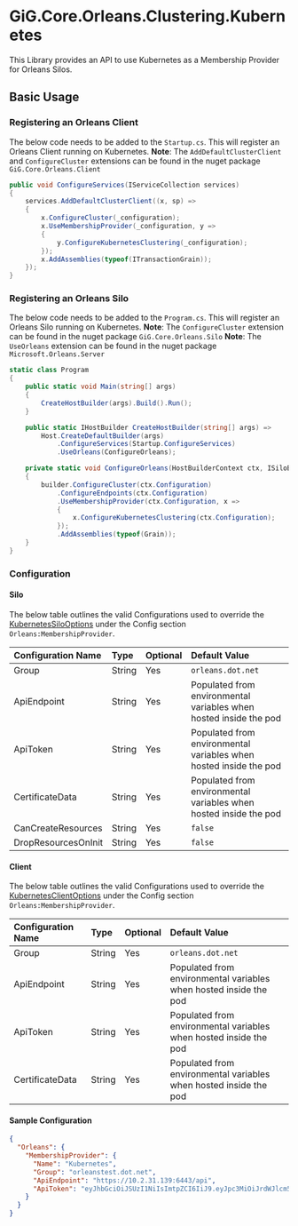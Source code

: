 # GiG.Core.Orleans.Clustering.Kubernetes

This Library provides an API to use Kubernetes as a Membership Provider for Orleans Silos.

## Basic Usage

### Registering an Orleans Client

The below code needs to be added to the `Startup.cs`. This will register an Orleans Client running on Kubernetes.
**Note**: The `AddDefaultClusterClient` and `ConfigureCluster` extensions can be found in the nuget package ```GiG.Core.Orleans.Client```

```csharp
public void ConfigureServices(IServiceCollection services)
{
    services.AddDefaultClusterClient((x, sp) =>
    {               
        x.ConfigureCluster(_configuration);
        x.UseMembershipProvider(_configuration, y =>
        {
            y.ConfigureKubernetesClustering(_configuration);
        });
        x.AddAssemblies(typeof(ITransactionGrain));
    });
}
```

### Registering an Orleans Silo

The below code needs to be added to the `Program.cs`. This will register an Orleans Silo running on Kubernetes.
**Note**: The `ConfigureCluster` extension can be found in the nuget package ```GiG.Core.Orleans.Silo```
**Note**: The `UseOrleans` extension can be found in the nuget package ```Microsoft.Orleans.Server```

```csharp
static class Program
{
    public static void Main(string[] args)
    {
        CreateHostBuilder(args).Build().Run();
    }

    public static IHostBuilder CreateHostBuilder(string[] args) =>
        Host.CreateDefaultBuilder(args)                                
            .ConfigureServices(Startup.ConfigureServices)
            .UseOrleans(ConfigureOrleans);

    private static void ConfigureOrleans(HostBuilderContext ctx, ISiloBuilder builder)
    {
        builder.ConfigureCluster(ctx.Configuration)               
            .ConfigureEndpoints(ctx.Configuration)
            .UseMembershipProvider(ctx.Configuration, x =>
            {
                x.ConfigureKubernetesClustering(ctx.Configuration);
            });
            .AddAssemblies(typeof(Grain));
    }
} 
```

### Configuration

#### Silo

The below table outlines the valid Configurations used to override the [KubernetesSiloOptions](../src/GiG.Core.Orleans.Clustering.Kubernetes/Abstractions/KubernetesSiloOptions.cs) under the Config section `Orleans:MembershipProvider`.

| Configuration Name  | Type   | Optional | Default Value                                                     |
|:--------------------|:-------|:---------|:------------------------------------------------------------------|
| Group               | String | Yes      | `orleans.dot.net`                                                 |
| ApiEndpoint         | String | Yes      | Populated from environmental variables when hosted inside the pod |
| ApiToken            | String | Yes      | Populated from environmental variables when hosted inside the pod |
| CertificateData     | String | Yes      | Populated from environmental variables when hosted inside the pod |
| CanCreateResources  | String | Yes      | `false`                                                           |
| DropResourcesOnInit | String | Yes      | `false`                                                           |

#### Client

The below table outlines the valid Configurations used to override the [KubernetesClientOptions](../src/GiG.Core.Orleans.Clustering.Kubernetes/Abstractions/KubernetesClientOptions.cs) under the Config section `Orleans:MembershipProvider`.

| Configuration Name  | Type   | Optional | Default Value                                                     |
|:--------------------|:-------|:---------|:------------------------------------------------------------------|
| Group               | String | Yes      | `orleans.dot.net`                                                 |
| ApiEndpoint         | String | Yes      | Populated from environmental variables when hosted inside the pod |
| ApiToken            | String | Yes      | Populated from environmental variables when hosted inside the pod |
| CertificateData     | String | Yes      | Populated from environmental variables when hosted inside the pod |

#### Sample Configuration

```json
{
  "Orleans": {
    "MembershipProvider": {
      "Name": "Kubernetes",
      "Group": "orleanstest.dot.net",
      "ApiEndpoint": "https://10.2.31.139:6443/api",
      "ApiToken": "eyJhbGciOiJSUzI1NiIsImtpZCI6IiJ9.eyJpc3MiOiJrdWJlcm5l0Iiwia3ViZXJuZXRlcy5pby9zZXJ2aWNlYWNjb3VudC9uYW1lc3BhY2UiOiJvcmxlYW5zdGVzdCIsImt1YmVybmV0ZXMuaW8vc2VydmljZWFjY291bnQvc2VjcmV0Lm5hbWUiOiJkZWZhdWx0LXRva2VuLWxwZDY3Iiwia3ViZXJuZXRlcy5pby9zZXJ2aWNlYWNjb3VudC9zZXJ2aWNlLWFjY291bnQubmFtZSI6ImRlZmF1bHQiLCJrdWJlcm5ldGVzLmlvL3NlcnZpY2VhY2NvdW50L3NlcnZpY2UtYWNjb3VudC51aWQiOiJhNjUxM2JjNi0wNmU1LTExZWEtYWI5MS1iODI3ZWJmNDhkMTAiLCJzdWIiOiJzeXN0ZW06c2VydmljZWFjY291bnQ6b3JsZWFuc3Rlc3Q6ZGVmYXVsdCJ9.eKLMILeRJdZRSf0S4flIfdM-cfomtc2WHbGnpLtubA-0g1-2QzVfyBxmRDUIIS8jpZs6x5wbP5fxy_ZFPIWHVhbBklqfMWmiix0iQoPi2vdzoIM7ofkKA6PRXahilpDuab2fwDaIOY6BDmJ8_ja-EdyFAjzcfAgZp71dtwmVM5YJJCWdMlqc4ifzjXt_ia6VP-17yG2mqY4-swSmMCulobr7rMHZQVrJlSGXstqwhKJP6KwFHmc52Sg184hECrEZ-kZnfJFIpWbeIX82mj6HDpONFDIBvOphn8hraAaVa3XwI70Zx7hMJza-L7zB7f-ZwK_189naNij-m5AUmMN-dg"
    }
  }
}
```